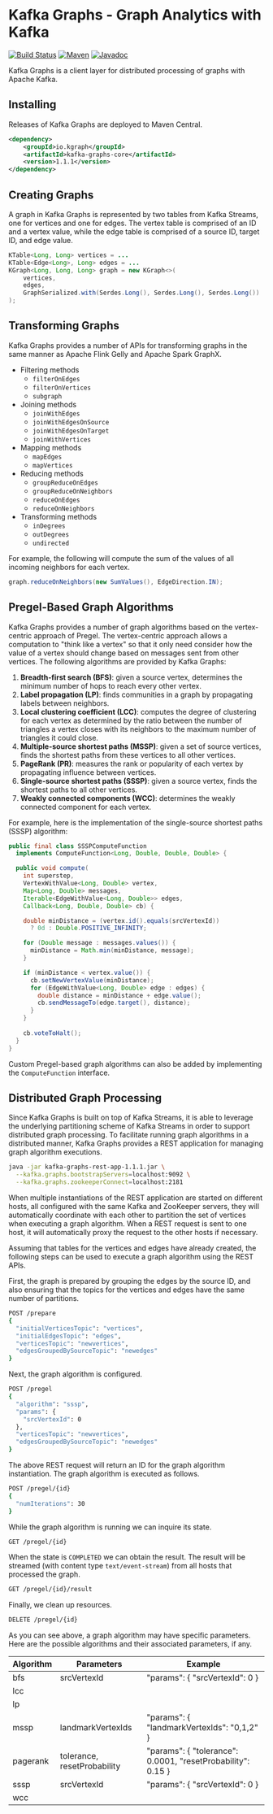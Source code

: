 # Kafka Graphs - Graph Analytics with Kafka

[![Build Status][travis-shield]][travis-link]
[![Maven][maven-shield]][maven-link]
[![Javadoc][javadoc-shield]][javadoc-link]

[travis-shield]: https://travis-ci.org/rayokota/kafka-graphs.svg?branch=master
[travis-link]: https://travis-ci.org/rayokota/kafka-graphs
[maven-shield]: https://img.shields.io/maven-central/v/io.kgraph/kafka-graphs-core.svg
[maven-link]: https://search.maven.org/#search%7Cga%7C1%7Cio.kgraph
[javadoc-shield]: https://javadoc.io/badge/io.kgraph/kafka-graphs-core.svg?color=blue
[javadoc-link]: https://javadoc.io/doc/io.kgraph/kafka-graphs-core

Kafka Graphs is a client layer for distributed processing of graphs with Apache Kafka. 

## Installing

Releases of Kafka Graphs are deployed to Maven Central.

```xml
<dependency>
    <groupId>io.kgraph</groupId>
    <artifactId>kafka-graphs-core</artifactId>
    <version>1.1.1</version>
</dependency>
```
## Creating Graphs

A graph in Kafka Graphs is represented by two tables from Kafka Streams, one for vertices and one for edges. The vertex table is comprised of an ID and a vertex value, while the edge table is comprised of a source ID, target ID, and edge value.

```java
KTable<Long, Long> vertices = ...
KTable<Edge<Long>, Long> edges = ...
KGraph<Long, Long, Long> graph = new KGraph<>(
    vertices, 
    edges, 
    GraphSerialized.with(Serdes.Long(), Serdes.Long(), Serdes.Long())
);
```

## Transforming Graphs

Kafka Graphs provides a number of APIs for transforming graphs in the same manner as Apache Flink Gelly and Apache Spark GraphX.  

- Filtering methods
  - ``filterOnEdges``
  - ``filterOnVertices``
  - ``subgraph``
- Joining methods
  - ``joinWithEdges``
  - ``joinWithEdgesOnSource``
  - ``joinWithEdgesOnTarget``
  - ``joinWithVertices``
- Mapping methods
  - ``mapEdges``
  - ``mapVertices``
- Reducing methods
  - ``groupReduceOnEdges``
  - ``groupReduceOnNeighbors``
  - ``reduceOnEdges``
  - ``reduceOnNeighbors``
- Transforming methods
  - ``inDegrees``
  - ``outDegrees``
  - ``undirected``

For example, the following will compute the sum of the values of all incoming neighbors for each vertex.

```java
graph.reduceOnNeighbors(new SumValues(), EdgeDirection.IN);
```

## Pregel-Based Graph Algorithms

Kafka Graphs provides a number of graph algorithms based on the vertex-centric approach of Pregel.  The vertex-centric approach allows a computation to "think like a vertex" so that it only need consider how the value of a vertex should change based on messages sent from other vertices.  The following algorithms are provided by Kafka Graphs:

1. **Breadth-first search (BFS)**: given a source vertex, determines the minimum number of hops to reach every other vertex.
2. **Label propagation (LP)**: finds communities in a graph by propagating labels between neighbors.
3. **Local clustering coefficient (LCC)**: computes the degree of clustering for each vertex as determined by the ratio between the number of triangles a vertex closes with its neighbors to the maximum number of triangles it could close.
4. **Multiple-source shortest paths (MSSP)**: given a set of source vertices, finds the shortest paths from these vertices to all other vertices.
5. **PageRank (PR)**: measures the rank or popularity of each vertex by propagating influence between vertices.
6. **Single-source shortest paths (SSSP)**: given a source vertex, finds the shortest paths to all other vertices.
7. **Weakly connected components (WCC)**: determines the weakly connected component for each vertex.

For example, here is the implementation of the single-source shortest paths (SSSP) algorithm:

```java
public final class SSSPComputeFunction 
  implements ComputeFunction<Long, Double, Double, Double> {

  public void compute(
    int superstep,
    VertexWithValue<Long, Double> vertex,
    Map<Long, Double> messages,
    Iterable<EdgeWithValue<Long, Double>> edges,
    Callback<Long, Double, Double> cb) {

    double minDistance = (vertex.id().equals(srcVertexId)) 
      ? 0d : Double.POSITIVE_INFINITY;

    for (Double message : messages.values()) {
      minDistance = Math.min(minDistance, message);
    }

    if (minDistance < vertex.value()) {
      cb.setNewVertexValue(minDistance);
      for (EdgeWithValue<Long, Double> edge : edges) {
        double distance = minDistance + edge.value();
        cb.sendMessageTo(edge.target(), distance);
      }
    }
    
    cb.voteToHalt();
  }
}
```

Custom Pregel-based graph algorithms can also be added by implementing the `ComputeFunction` interface.

## Distributed Graph Processing

Since Kafka Graphs is built on top of Kafka Streams, it is able to leverage the underlying partitioning scheme of Kafka Streams in order to support distributed graph processing.  To facilitate running graph algorithms in a distributed manner, Kafka Graphs provides a REST application for managing graph algorithm executions.

```bash
java -jar kafka-graphs-rest-app-1.1.1.jar \
  --kafka.graphs.bootstrapServers=localhost:9092 \
  --kafka.graphs.zookeeperConnect=localhost:2181
```

When multiple instantiations of the REST application are started on different hosts, all configured with the same Kafka and ZooKeeper servers, they will automatically coordinate with each other to partition the set of vertices when executing a graph algorithm.   When a REST request is sent to one host, it will automatically proxy the request to the other hosts if necessary.

Assuming that tables for the vertices and edges have already created, the following steps can be used to execute a graph algorithm using the REST APIs.

First, the graph is prepared by grouping the edges by the source ID, and also ensuring that the topics for the vertices and edges have the same number of partitions.

```bash
POST /prepare
{
  "initialVerticesTopic": "vertices", 
  "initialEdgesTopic": "edges", 
  "verticesTopic": "newvertices",
  "edgesGroupedBySourceTopic": "newedges"
}
```

Next, the graph algorithm is configured.

```bash
POST /pregel
{
  "algorithm": "sssp",
  "params": {
    "srcVertexId": 0
  },
  "verticesTopic": "newvertices",
  "edgesGroupedBySourceTopic": "newedges"
}
```

The above REST request will return an ID for the graph algorithm instantiation.  The graph algorithm is executed as follows.

```bash
POST /pregel/{id}
{
  "numIterations": 30
}
```

While the graph algorithm is running we can inquire its state.

```bash
GET /pregel/{id}
```

When the state is `COMPLETED` we can obtain the result.  The result will be streamed (with content type `text/event-stream`) from all hosts that processed the graph.

```bash
GET /pregel/{id}/result
```

Finally, we clean up resources.

```bash
DELETE /pregel/{id}
```

As you can see above, a graph algorithm may have specific parameters.  Here are the possible algorithms and their associated parameters, if any.

| Algorithm | Parameters | Example |
|-----------|------------|---------|
| bfs  | srcVertexId | "params": { "srcVertexId": 0 } |
| lcc | | |
| lp | | |
| mssp | landmarkVertexIds | "params": { "landmarkVertexIds": "0,1,2" } |
| pagerank | tolerance, resetProbability | "params": { "tolerance": 0.0001, "resetProbability": 0.15 } |
| sssp | srcVertexId | "params": { "srcVertexId": 0 } |
| wcc | | |
